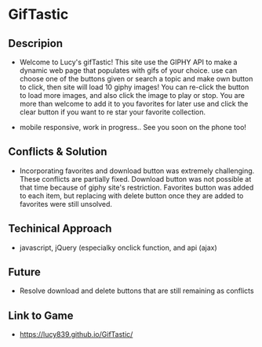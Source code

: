 # GifTastic

## Descripion

-   Welcome to Lucy's gifTastic!
    This site use the GIPHY API to make a dynamic web page that populates with gifs of your choice. 
    use can choose one of the buttons given or search a topic and make own button to click, then
    site will load 10 giphy images!
    You can re-click the button to load more images, and also click the image to play or stop.
    You are more than welcome to add it to you favorites for later use and 
    click the clear button if you want to re star your favorite collection.

-   mobile responsive, work in progress.. See you soon on the phone too!

## Conflicts & Solution
-   Incorporating favorites and download button was extremely challenging. These conflicts are partially fixed. 
    Download button was not possible at that time because of giphy site's restriction. Favorites button was added to 
    each item, but replacing with delete button once they are added to favorites were still unsolved. 

## Techinical Approach
-   javascript, jQuery (especialky onclick function, and api (ajax) 
## Future
-   Resolve download and delete buttons that are still remaining as conflicts

## Link to Game
-   https://lucy839.github.io/GifTastic/


